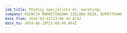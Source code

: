 ```yaml
---
job_title: Młodszy Specjalista ds. maretingu
company: AGENCJA MARKETINGOWA ZIELONA KOZA, BURRITKOWO
date_from: 2018-03-01T23:08:49.874Z
date_to: 2019-06-29T22:08:49.884Z
---
```

